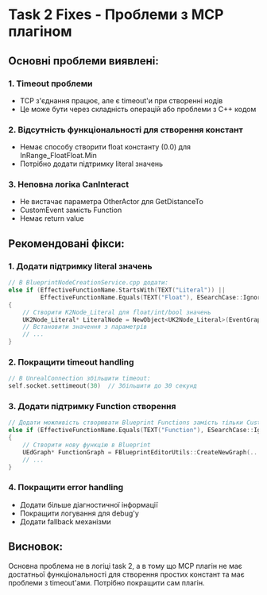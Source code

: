 # Task 2 Fixes - Проблеми з MCP плагіном

## Основні проблеми виявлені:

### 1. Timeout проблеми
- TCP з'єднання працює, але є timeout'и при створенні нодів
- Це може бути через складність операцій або проблеми з C++ кодом

### 2. Відсутність функціональності для створення констант
- Немає способу створити float константу (0.0) для InRange_FloatFloat.Min
- Потрібно додати підтримку literal значень

### 3. Неповна логіка CanInteract
- Не вистачає параметра OtherActor для GetDistanceTo
- CustomEvent замість Function
- Немає return value

## Рекомендовані фікси:

### 1. Додати підтримку literal значень
```cpp
// В BlueprintNodeCreationService.cpp додати:
else if (EffectiveFunctionName.StartsWith(TEXT("Literal")) || 
         EffectiveFunctionName.Equals(TEXT("Float"), ESearchCase::IgnoreCase))
{
    // Створити K2Node_Literal для float/int/bool значень
    UK2Node_Literal* LiteralNode = NewObject<UK2Node_Literal>(EventGraph);
    // Встановити значення з параметрів
    // ...
}
```

### 2. Покращити timeout handling
```cpp
// В UnrealConnection збільшити timeout:
self.socket.settimeout(30)  // Збільшити до 30 секунд
```

### 3. Додати підтримку Function створення
```cpp
// Додати можливість створювати Blueprint Functions замість тільки CustomEvents
else if (EffectiveFunctionName.Equals(TEXT("Function"), ESearchCase::IgnoreCase))
{
    // Створити нову функцію в Blueprint
    UEdGraph* FunctionGraph = FBlueprintEditorUtils::CreateNewGraph(...);
    // ...
}
```

### 4. Покращити error handling
- Додати більше діагностичної інформації
- Покращити логування для debug'у
- Додати fallback механізми

## Висновок:
Основна проблема не в логіці task 2, а в тому що MCP плагін не має достатньої функціональності для створення простих констант та має проблеми з timeout'ами. Потрібно покращити сам плагін.